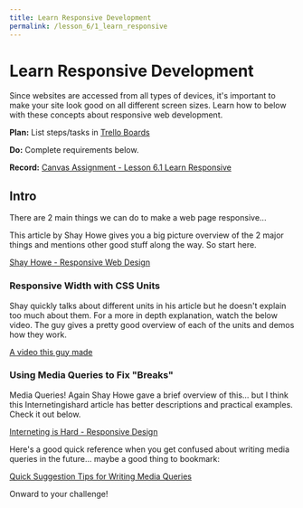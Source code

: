 ```yaml
---
title: Learn Responsive Development
permalink: /lesson_6/1_learn_responsive
---
```


# Learn Responsive Development

Since websites are accessed from all types of devices, it's important to make your site look good on all different screen sizes. Learn how to below with these concepts about responsive web development.

**Plan:** List steps/tasks in [Trello Boards](https://trello.com/cg_webdev_ss_2018)

**Do:** Complete requirements below.

**Record:** [Canvas Assignment - Lesson 6.1 Learn Responsive](https://learn.launchcode.org/courses/131/assignments/7039)


## Intro

There are 2 main things we can do to make a web page responsive...

This article by Shay Howe gives you a big picture overview of the 2 major things and mentions other good stuff along the way. So start here.

[Shay Howe - Responsive Web Design](https://learn.shayhowe.com/advanced-html-css/responsive-web-design/)


### Responsive Width with CSS Units

Shay quickly talks about different units in his article but he doesn't explain too much about them. For a more in depth explanation, watch the below video. The guy gives a pretty good overview of each of the units and demos how they work.

[A video this guy made](https://www.youtube.com/watch?v=qrduUUdxBSY)


### Using Media Queries to Fix "Breaks"

Media Queries! Again Shay Howe gave a brief overview of this... but I think this Internetingishard article has better descriptions and practical examples. Check it out below.

[Interneting is Hard - Responsive Design](https://internetingishard.com/html-and-css/responsive-design/)


Here's a good quick reference when you get confused about writing media queries in the future... maybe a good thing to bookmark:

[Quick Suggestion Tips for Writing Media Queries](https://css-tricks.com/logic-in-media-queries/)


Onward to your challenge!
